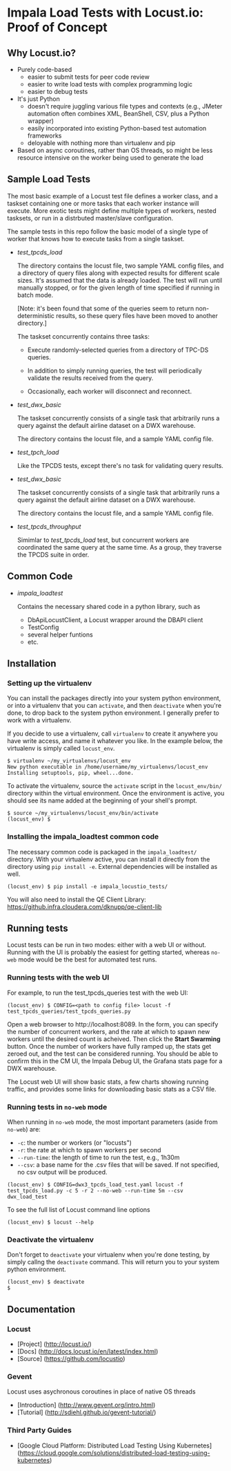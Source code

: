 # Impala Load Tests with Locust.io: Proof of Concept

## Why Locust.io?

* Purely code-based
  * easier to submit tests for peer code review
  * easier to write load tests with complex programming logic
  * easier to debug tests
* It's just Python
  * doesn't require juggling various file types and contexts (e.g., JMeter automation
    often combines XML, BeanShell, CSV, plus a Python wrapper)
  * easily incorporated into existing Python-based test automation frameworks
  * deloyable with nothing more than virtualenv and pip
* Based on async coroutines, rather than OS threads, so might be less resource intensive
  on the worker being used to generate the load

## Sample Load Tests

The most basic example of a Locust test file defines a worker class, and a
taskset containing one or more tasks that each worker instance will execute.
More exotic tests might define multiple types of workers, nested tasksets,
or run in a distrbuted master/slave configuration.

The sample tests in this repo follow the basic model of a single type of
worker that knows how to execute tasks from a single taskset.

* _test_tpcds_load_

  The directory contains the locust file, two sample YAML config files, and a
  directory of query files along with expected results for different scale sizes.
  It's assumed that the data is already loaded. The test will run until manually
  stopped, or for the given length of time specified if running in batch mode.

  [Note: it's been found that some of the queries seem to return non-deterministic
  results, so these query files have been moved to another directory.]

  The taskset concurrently contains three tasks:

  * Execute randomly-selected queries from a directory of TPC-DS queries.

  * In addition to simply running queries, the test will periodically validate
    the results received from the query.

  * Occasionally, each worker will disconnect and reconnect.

* _test_dwx_basic_

  The taskset concurrently consists of a single task that arbitrarily runs
  a query against the default airline dataset on a DWX warehouse.

  The directory contains the locust file, and a sample YAML config file.


* _test_tpch_load_

  Like the TPCDS tests, except there's no task for validating query results.


* _test_dwx_basic_

  The taskset concurrently consists of a single task that arbitrarily runs
  a query against the default airline dataset on a DWX warehouse.

  The directory contains the locust file, and a sample YAML config file.


* _test_tpcds_throughput_

  Simimlar to _test_tpcds_load_ test, but concurrent workers are coordinated
  the same query at the same time. As a group, they traverse the TPCDS suite
  in order.


## Common Code

* _impala_loadtest_

  Contains the necessary shared code in a python library, such as

  * DbApiLocustClient, a Locust wrapper around the DBAPI client
  * TestConfig
  * several helper funtions
  * etc.

## Installation

### Setting up the virtualenv

You can install the packages directly into your system python environment, or
into a virtualenv that you can ```activate```, and then ```deactivate``` when
you're done, to drop back to the system python environment. I generally prefer
to work with a virtualenv.

If you decide to use a virtualenv, call ```virtualenv``` to create it anywhere
you have write access, and name it whatever you like. In the example below, the
virtualenv is simply called ```locust_env```.

```
$ virtualenv ~/my_virtualenvs/locust_env
New python executable in /home/username/my_virtualenvs/locust_env
Installing setuptools, pip, wheel...done.
```

To activate the virtualenv, source the ```activate``` script in the
```locust_env/bin/``` directory within the virtual environment. Once the
environment is active, you should see its name added at the beginning of your
shell's prompt.

```
$ source ~/my_virtualenvs/locust_env/bin/activate
(locust_env) $
```

### Installing the impala_loadtest common code

The necessary common code is packaged in the ```impala_loadtest/``` directory.
With your virtualenv active, you can install it directly from the directory
using ```pip install -e```. External dependencies will be installed as well.

```
(locust_env) $ pip install -e impala_locustio_tests/
```

You will also need to install the QE Client Library: https://github.infra.cloudera.com/dknupp/qe-client-lib

## Running tests

Locust tests can be run in two modes: either with a web UI or without. Running
with the UI is probably the easiest for getting started, whereas ```no-web```
mode would be the best for automated test runs.

### Running tests with the web UI

For example, to run the test_tpcds_queries test with the web UI:

```
(locust_env) $ CONFIG=<path to config file> locust -f test_tpcds_queries/test_tpcds_queries.py
```

Open a web browser to http://localhost:8089. In the form, you can specify the
number of concurrent workers, and the rate at which to spawn new workers until
the desired count is acheived. Then click the __Start Swarming__ button. Once
the number of workers have fully ramped up, the stats get zeroed out, and the
test can be considered running. You should be able to confirm this in the CM UI,
the Impala Debug UI, the Grafana stats page for a DWX warehouse.

The Locust web UI will show basic stats, a few charts showing running traffic,
and provides some links for downloading basic stats as a CSV file.

### Running tests in ```no-web``` mode

When running in ```no-web``` mode, the most important parameters (aside from
```no-web```) are:

* ```-c```: the number or workers (or "locusts")
* ```-r```: the rate at which to spawn workers per second
* ```--run-time```: the length of time to run the test, e.g., 1h30m
* ```--csv```: a base name for the .csv files that will be saved.
  If not specified, no csv output will be produced.

```
(locust_env) $ CONFIG=dwx3_tpcds_load_test.yaml locust -f test_tpcds_load.py -c 5 -r 2 --no-web --run-time 5m --csv dwx_load_test
```

To see the full list of Locust command line options

```
(locust_env) $ locust --help
```

### Deactivate the virtualenv

Don't forget to ```deactivate``` your virtualenv when you're done testing, by
simply callng the ```deactivate``` command. This will return you to your system
python environment.

```
(locust_env) $ deactivate
$
```

## Documentation

### Locust

* [Project] (http://locust.io/)
* [Docs] (http://docs.locust.io/en/latest/index.html)
* [Source] (https://github.com/locustio)

### Gevent

Locust uses asychronous coroutines in place of native OS threads

* [Introduction] (http://www.gevent.org/intro.html)
* [Tutorial] (http://sdiehl.github.io/gevent-tutorial/)

### Third Party Guides

* [Google Cloud Platform: Distributed Load Testing Using Kubernetes] (https://cloud.google.com/solutions/distributed-load-testing-using-kubernetes)
